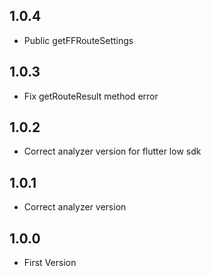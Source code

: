 ## 1.0.4

- Public getFFRouteSettings

## 1.0.3

- Fix getRouteResult method error
  
## 1.0.2

- Correct analyzer version for flutter low sdk

## 1.0.1

- Correct analyzer version

## 1.0.0

- First Version
